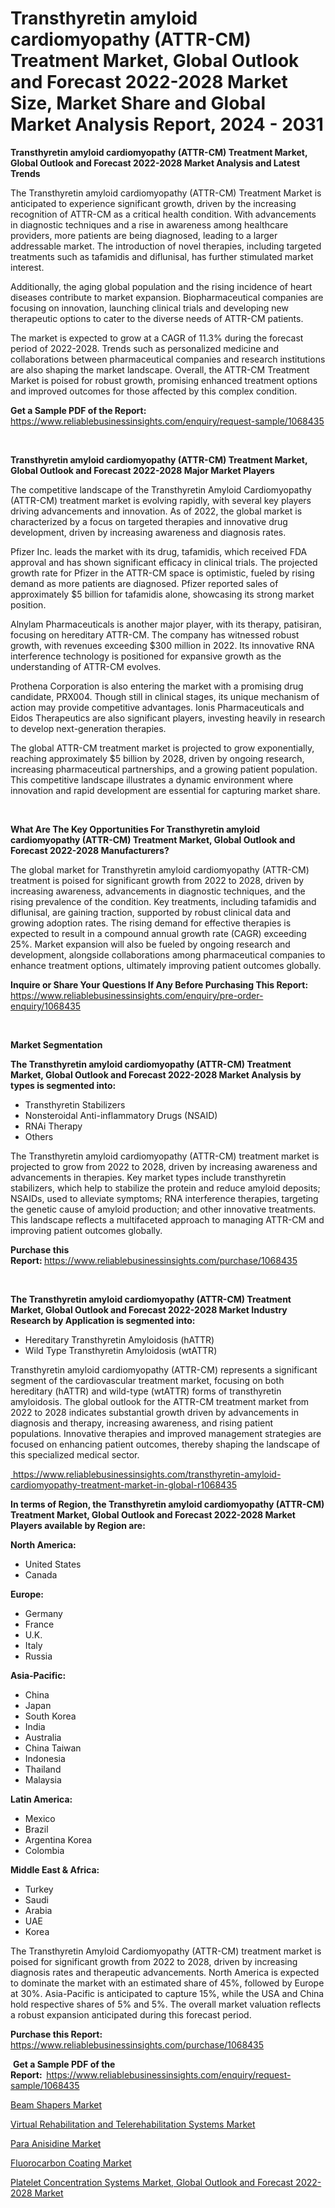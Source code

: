 <p><h1>Transthyretin amyloid cardiomyopathy (ATTR-CM) Treatment Market, Global Outlook and Forecast 2022-2028 Market Size, Market Share and Global Market Analysis Report, 2024 - 2031</h1></p><p><strong>Transthyretin amyloid cardiomyopathy (ATTR-CM) Treatment Market, Global Outlook and Forecast 2022-2028 Market Analysis and Latest Trends</strong></p>
<p><p>The Transthyretin amyloid cardiomyopathy (ATTR-CM) Treatment Market is anticipated to experience significant growth, driven by the increasing recognition of ATTR-CM as a critical health condition. With advancements in diagnostic techniques and a rise in awareness among healthcare providers, more patients are being diagnosed, leading to a larger addressable market. The introduction of novel therapies, including targeted treatments such as tafamidis and diflunisal, has further stimulated market interest. </p><p>Additionally, the aging global population and the rising incidence of heart diseases contribute to market expansion. Biopharmaceutical companies are focusing on innovation, launching clinical trials and developing new therapeutic options to cater to the diverse needs of ATTR-CM patients. </p><p>The market is expected to grow at a CAGR of 11.3% during the forecast period of 2022-2028. Trends such as personalized medicine and collaborations between pharmaceutical companies and research institutions are also shaping the market landscape. Overall, the ATTR-CM Treatment Market is poised for robust growth, promising enhanced treatment options and improved outcomes for those affected by this complex condition.</p></p>
<p><strong>Get a Sample PDF of the Report:&nbsp;</strong> <a href="https://www.reliablebusinessinsights.com/enquiry/request-sample/1068435">https://www.reliablebusinessinsights.com/enquiry/request-sample/1068435</a></p>
<p>&nbsp;</p>
<p><strong>Transthyretin amyloid cardiomyopathy (ATTR-CM) Treatment Market, Global Outlook and Forecast 2022-2028 Major Market Players</strong></p>
<p><p>The competitive landscape of the Transthyretin Amyloid Cardiomyopathy (ATTR-CM) treatment market is evolving rapidly, with several key players driving advancements and innovation. As of 2022, the global market is characterized by a focus on targeted therapies and innovative drug development, driven by increasing awareness and diagnosis rates.</p><p>Pfizer Inc. leads the market with its drug, tafamidis, which received FDA approval and has shown significant efficacy in clinical trials. The projected growth rate for Pfizer in the ATTR-CM space is optimistic, fueled by rising demand as more patients are diagnosed. Pfizer reported sales of approximately $5 billion for tafamidis alone, showcasing its strong market position.</p><p>Alnylam Pharmaceuticals is another major player, with its therapy, patisiran, focusing on hereditary ATTR-CM. The company has witnessed robust growth, with revenues exceeding $300 million in 2022. Its innovative RNA interference technology is positioned for expansive growth as the understanding of ATTR-CM evolves.</p><p>Prothena Corporation is also entering the market with a promising drug candidate, PRX004. Though still in clinical stages, its unique mechanism of action may provide competitive advantages. Ionis Pharmaceuticals and Eidos Therapeutics are also significant players, investing heavily in research to develop next-generation therapies.</p><p>The global ATTR-CM treatment market is projected to grow exponentially, reaching approximately $5 billion by 2028, driven by ongoing research, increasing pharmaceutical partnerships, and a growing patient population. This competitive landscape illustrates a dynamic environment where innovation and rapid development are essential for capturing market share.</p></p>
<p>&nbsp;</p>
<p><strong>What Are The Key Opportunities For Transthyretin amyloid cardiomyopathy (ATTR-CM) Treatment Market, Global Outlook and Forecast 2022-2028 Manufacturers?</strong></p>
<p><p>The global market for Transthyretin amyloid cardiomyopathy (ATTR-CM) treatment is poised for significant growth from 2022 to 2028, driven by increasing awareness, advancements in diagnostic techniques, and the rising prevalence of the condition. Key treatments, including tafamidis and diflunisal, are gaining traction, supported by robust clinical data and growing adoption rates. The rising demand for effective therapies is expected to result in a compound annual growth rate (CAGR) exceeding 25%. Market expansion will also be fueled by ongoing research and development, alongside collaborations among pharmaceutical companies to enhance treatment options, ultimately improving patient outcomes globally.</p></p>
<p><strong>Inquire or Share Your Questions If Any Before Purchasing This Report:</strong> <a href="https://www.reliablebusinessinsights.com/enquiry/pre-order-enquiry/1068435">https://www.reliablebusinessinsights.com/enquiry/pre-order-enquiry/1068435</a></p>
<p>&nbsp;</p>
<p><strong>Market Segmentation</strong></p>
<p><strong>The Transthyretin amyloid cardiomyopathy (ATTR-CM) Treatment Market, Global Outlook and Forecast 2022-2028 Market Analysis by types is segmented into:</strong></p>
<p><ul><li>Transthyretin Stabilizers</li><li>Nonsteroidal Anti-inflammatory Drugs (NSAID)</li><li>RNAi Therapy</li><li>Others</li></ul></p>
<p><p>The Transthyretin amyloid cardiomyopathy (ATTR-CM) treatment market is projected to grow from 2022 to 2028, driven by increasing awareness and advancements in therapies. Key market types include transthyretin stabilizers, which help to stabilize the protein and reduce amyloid deposits; NSAIDs, used to alleviate symptoms; RNA interference therapies, targeting the genetic cause of amyloid production; and other innovative treatments. This landscape reflects a multifaceted approach to managing ATTR-CM and improving patient outcomes globally.</p></p>
<p><strong>Purchase this Report:&nbsp;</strong><a href="https://www.reliablebusinessinsights.com/purchase/1068435">https://www.reliablebusinessinsights.com/purchase/1068435</a></p>
<p>&nbsp;</p>
<p><strong>The Transthyretin amyloid cardiomyopathy (ATTR-CM) Treatment Market, Global Outlook and Forecast 2022-2028 Market Industry Research by Application is segmented into:</strong></p>
<p><ul><li>Hereditary Transthyretin Amyloidosis (hATTR)</li><li>Wild Type Transthyretin Amyloidosis (wtATTR)</li></ul></p>
<p><p>Transthyretin amyloid cardiomyopathy (ATTR-CM) represents a significant segment of the cardiovascular treatment market, focusing on both hereditary (hATTR) and wild-type (wtATTR) forms of transthyretin amyloidosis. The global outlook for the ATTR-CM treatment market from 2022 to 2028 indicates substantial growth driven by advancements in diagnosis and therapy, increasing awareness, and rising patient populations. Innovative therapies and improved management strategies are focused on enhancing patient outcomes, thereby shaping the landscape of this specialized medical sector.</p></p>
<p><a href="https://www.reliablebusinessinsights.com/transthyretin-amyloid-cardiomyopathy-treatment-market-in-global-r1068435">&nbsp;https://www.reliablebusinessinsights.com/transthyretin-amyloid-cardiomyopathy-treatment-market-in-global-r1068435</a></p>
<p><strong>In terms of Region, the Transthyretin amyloid cardiomyopathy (ATTR-CM) Treatment Market, Global Outlook and Forecast 2022-2028 Market Players available by Region are:</strong></p>
<p>
    <p> <strong> North America: </strong>
        <ul>
            <li>United States</li>
            <li>Canada</li>
        </ul>
        </p> 
    <p> <strong> Europe: </strong>
        <ul>
            <li>Germany</li>
            <li>France</li>
            <li>U.K.</li>
            <li>Italy</li>
            <li>Russia</li>
        </ul>
        </p> 
    <p> <strong> Asia-Pacific: </strong>
        <ul>
            <li>China</li>
            <li>Japan</li>
            <li>South Korea</li>
            <li>India</li>
            <li>Australia</li>
            <li>China Taiwan</li>
            <li>Indonesia</li>
            <li>Thailand</li>
            <li>Malaysia</li>
        </ul>
        </p> 
    <p> <strong> Latin America: </strong>
        <ul>
            <li>Mexico</li>
            <li>Brazil</li>
            <li>Argentina Korea</li>
            <li>Colombia</li>
        </ul>
        </p> 
    <p> <strong> Middle East & Africa: </strong>
        <ul>
            <li>Turkey</li>
            <li>Saudi</li>
            <li>Arabia</li>
            <li>UAE</li>
            <li>Korea</li>
        </ul>
    </p>
    </p>
<p><p>The Transthyretin Amyloid Cardiomyopathy (ATTR-CM) treatment market is poised for significant growth from 2022 to 2028, driven by increasing diagnosis rates and therapeutic advancements. North America is expected to dominate the market with an estimated share of 45%, followed by Europe at 30%. Asia-Pacific is anticipated to capture 15%, while the USA and China hold respective shares of 5% and 5%. The overall market valuation reflects a robust expansion anticipated during this forecast period.</p></p>
<p><strong>Purchase this Report: </strong><a href="https://www.reliablebusinessinsights.com/purchase/1068435">https://www.reliablebusinessinsights.com/purchase/1068435</a></p>
<p>&nbsp;<strong>Get a Sample PDF of the Report:&nbsp;&nbsp;</strong><a href="https://www.reliablebusinessinsights.com/enquiry/request-sample/1068435">https://www.reliablebusinessinsights.com/enquiry/request-sample/1068435</a></p>
<p><strong></strong></p>
<p><p><a href="https://www.linkedin.com/pulse/beam-shapers-market-size-growth-trends-industry-analysis-type-5xube?trackingId=vY%2F4MecpSRuCizyAsKrH3g%3D%3D">Beam Shapers Market</a></p><p><a href="https://medium.com/@stephanmorissette/the-global-virtual-rehabilitation-and-telerehabilitation-systems-market-is-expected-to-witness-a-521f99609338?postPublishedType=initial">Virtual Rehabilitation and Telerehabilitation Systems Market</a></p><p><a href="https://issuu.com/reportprime-2/docs/para-anisidine-market-size-2030.ppt_47abf06070e5ed">Para Anisidine Market</a></p><p><a href="https://issuu.com/reportprime-2/docs/fluorocarbon-coating-market-size-20_785a11f49e8131">Fluorocarbon Coating Market</a></p><p><a href="https://github.com/kathiestrine5ty/Market-Research-Report-List-1/blob/main/platelet-concentration-systems-market-global-outlook-and-forecast-2022-2028-market.md">Platelet Concentration Systems Market, Global Outlook and Forecast 2022-2028 Market</a></p></p>